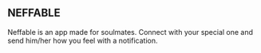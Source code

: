 ## NEFFABLE

Neffable is an app made for soulmates. Connect with your special one and send him/her how you feel with a notification.
